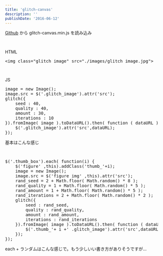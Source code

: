 ```yaml
---
title: 'glitch-canvas'
description: ''
publishDate: '2016-06-12'
---
```


<p><a href="https://github.com/snorpey/glitch-canvas">Github</a> から glitch-canvas.min.js を読み込み</p>
<p>&nbsp;</p>
<p>HTML</p>
<pre class="brush: xml; title: ; notranslate" title="">&lt;img class="glitch_image" src="./images/glitch_image.jpg"&gt;
</pre>
<p>&nbsp;</p>
<p>JS</p>
<pre class="brush: jscript; title: ; notranslate" title="">image = new Image();
image.src = $('.glitch_image').attr('src');
glitch({
	seed : 40,
	quality : 40,
	amount : 30,
	iterations : 10
}).fromImage( image ).toDataURL().then( function ( dataURL ) {
	$('.glitch_image').attr('src',dataURL);
});
</pre>
<p>基本はこんな感じ</p>
<p>&nbsp;</p>
<pre class="brush: jscript; title: ; notranslate" title="">$('.thumb_box').each( function(i) {
	$('figure' ,this).addClass('thumb_'+i);
	image = new Image();
	image.src = $('figure img' ,this).attr('src');
	rand_seed = 2 + Math.floor( Math.random() * 8 );
	rand_quality = 1 + Math.floor( Math.random() * 5 );
	rand_amount = 1 + Math.floor( Math.random() * 5 );
	rand_iterations = 2 + Math.floor( Math.random() * 2 );
	glitch({
		seed : rand_seed,
		quality : rand_quality,
		amount : rand_amount,
		iterations : rand_iterations
	}).fromImage( image ).toDataURL().then( function ( dataURL ) {
		$('.thumb_'+ i +' .glitch_image').attr('src',dataURL);
	});
});
</pre>
<p>each + ランダムはこんな感じで。もう少しいい書き方がありそうですが…</p>

